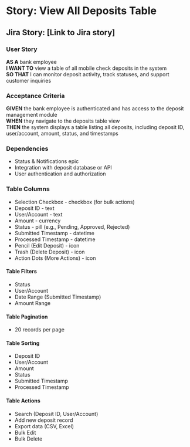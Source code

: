 # Story: View All Deposits Table

## Jira Story: [Link to Jira story]

### User Story

**AS A** bank employee  
**I WANT TO** view a table of all mobile check deposits in the system  
**SO THAT** I can monitor deposit activity, track statuses, and support customer inquiries

### Acceptance Criteria

**GIVEN** the bank employee is authenticated and has access to the deposit management module  
**WHEN** they navigate to the deposits table view  
**THEN** the system displays a table listing all deposits, including deposit ID, user/account, amount, status, and timestamps

### Dependencies

- Status & Notifications epic
- Integration with deposit database or API
- User authentication and authorization


### Table Columns

- Selection Checkbox - checkbox (for bulk actions)
- Deposit ID - text
- User/Account - text
- Amount - currency
- Status - pill (e.g., Pending, Approved, Rejected)
- Submitted Timestamp - datetime
- Processed Timestamp - datetime
- Pencil (Edit Deposit) - icon
- Trash (Delete Deposit) - icon
- Action Dots (More Actions) - icon

#### Table Filters

- Status
- User/Account
- Date Range (Submitted Timestamp)
- Amount Range

#### Table Pagination

- 20 records per page

#### Table Sorting

- Deposit ID
- User/Account
- Amount
- Status
- Submitted Timestamp
- Processed Timestamp

#### Table Actions

- Search (Deposit ID, User/Account)
- Add new deposit record
- Export data (CSV, Excel)
- Bulk Edit
- Bulk Delete